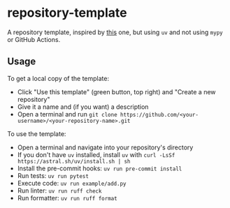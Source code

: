 # repository-template

A repository template, inspired by [this](https://github.com/neubig/starter-repo) one, but using `uv` and not using `mypy` or GitHub Actions.

## Usage

To get a local copy of the template:
- Click "Use this template" (green button, top right) and "Create a new repository"
- Give it a name and (if you want) a description
- Open a terminal and run `git clone https://github.com/<your-username>/<your-repository-name>.git`

To use the template:
- Open a terminal and navigate into your repository's directory
- If you don't have `uv` installed, install `uv` with `curl -LsSf https://astral.sh/uv/install.sh | sh`
- Install the pre-commit hooks: `uv run pre-commit install`
- Run tests: `uv run pytest`
- Execute code: `uv run example/add.py`
- Run linter: `uv run ruff check`
- Run formatter: `uv run ruff format`
